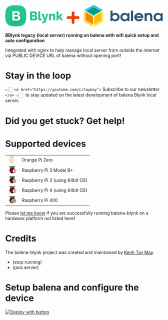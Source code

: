 ![balena Blynk local server](./docs/images/blynk-balena-logo.png)

**BBlynk legacy (local server) running on balena with wifi quick setup and auto configuration**

Integrated with nginx to help manage local server from outside the internet via PUBLIC DEVICE URL of balena without opening port!

# Stay in the loop

👉🏻&nbsp;`<a href="https://youtube.com/c/taymay">` Subscribe to our newsletter `</a>`&nbsp;👈🏻&nbsp; to stay updated on the latest development of balena Blynk local server.

# Did you get stuck? Get help!

# Supported devices

<table>
<tr><td>
<img height="24px" src="./docs/images/arch/orange-pi-zero.svg" alt="orange-pi-zero" style="max-width: 100%; margin: 0px 4px;"></td><td>Orange Pi Zero</td>
</tr>
<tr><td>
<img height="24px" src="./docs/images/arch/raspberrypi3.svg" alt="raspberrypi3" style="max-width: 100%; margin: 0px 4px;"></td><td>Raspberry Pi 3 Model B+</td>
</tr>
<tr><td>
<img height="24px" src="./docs/images/arch/raspberrypi3-64.svg" alt="raspberrypi3-64" style="max-width: 100%; margin: 0px 4px;"></td><td>Raspberry Pi 3 (using 64bit OS)</td>
</tr>
<tr><td>
<img height="24px" src="./docs/images/arch/raspberrypi4-64.svg" alt="raspberrypi4-64" style="max-width: 100%; margin: 0px 4px;"></td><td>Raspberry Pi 4 (using 64bit OS)</td>
</tr>
<tr><td>
<img height="24px" src="./docs/images/arch/raspberrypi400-64.svg" alt="raspberrypi400-64" style="max-width: 100%; margin: 0px 4px;"></td><td>Raspberry Pi 400</td>
</tr>
</table>

Please [let me know]() if you are successfully running balena-blynk on a hardware platform not listed here!

# Credits

The balena-blynk project was created and maintained by [Kenh Tay May]().

-  (stop running)
-  (java server)

# Setup balena and configure the device

[![Deploy with button](https://www.balena.io/deploy.svg)]()
